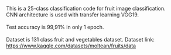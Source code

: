 This is a 25-class classification code for fruit image classification. <br />
CNN architecture is used with transfer learning VGG19. <br />
<br />
Test accuracy is 99,91% in only 1 epoch. <br />
<br />
Dataset is 131 class fruit and vegetables dataset. Dataset link: https://www.kaggle.com/datasets/moltean/fruits/data 
